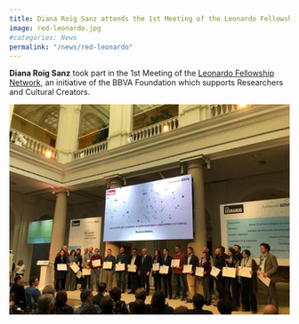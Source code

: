 ```yaml
---
title: Diana Roig Sanz attends the 1st Meeting of the Leonardo Fellowship Network
image: red-leonardo.jpg
#categories: News
permalink: "/news/red-leonardo"
---
```

**Diana Roig Sanz** took part in the 1st Meeting of the [Leonardo Fellowship Network](https://www.redleonardo.es/noticias/la-fundacion-bbva-reune-200-investigadores-creadores-constituir-la-red-leonardo-una-comunidad-torno-al-conocimiento/), an initiative of the BBVA Foundation which supports Researchers and Cultural Creators.

![Leonardo Fellowship Network](/assets/images/red-leonardo.jpg)
